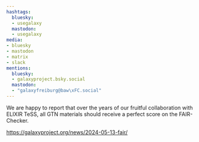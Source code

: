 ```yaml
---
hashtags:
  bluesky:
  - usegalaxy
  mastodon:
  - usegalaxy
media:
- bluesky
- mastodon
- matrix
- slack
mentions:
  bluesky:
  - galaxyproject.bsky.social
  mastodon:
  - "galaxyfreiburg@baw\xFC.social"
---
```

We are happy to report that over the years of our fruitful collaboration with ELIXIR TeSS, all GTN materials should receive a perfect score on the FAIR-Checker.

https://galaxyproject.org/news/2024-05-13-fair/